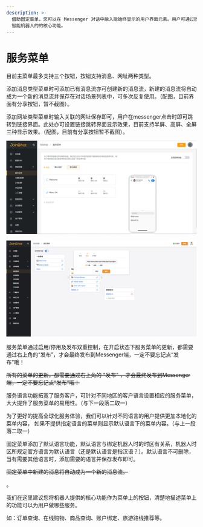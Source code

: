 ```yaml
---
description: >-
  借助固定菜单，您可以在 Messenger 对话中融入能始终显示的用户界面元素。用户可通过固定菜单在对话的任何时刻轻松地发现和访问 Messenger
  智能机器人的的核心功能。
---
```


# 服务菜单

目前主菜单最多支持三个按钮，按钮支持消息、网址两种类型。

添加消息类型菜单时可添加已有消息流亦可创建新的消息流，新建的消息流将自动成为一个新的消息流并保存在对话场景列表中，可多次反复使用。（配图，目前界面有分享按钮，暂不截图）。

添加网址类型菜单时输入关联的网址保存即可，用户在messenger点击时即可跳转到链接界面。此处亦可设置链接跳转界面显示效果，目前支持半屏、高屏、全屏三种显示效果。（配图，目前有分享按钮暂不截图）。

![&#x56FA;&#x5B9A;&#x83DC;&#x5355;&#x914D;&#x7F6E;&#x754C;&#x9762;](../.gitbook/assets/fu-wu-cai-dan-pei-zhi-jie-mian.png)

![&#x56FA;&#x5B9A;&#x83DC;&#x5355;](../.gitbook/assets/image%20%28112%29.png)

服务菜单通过启用/停用及发布双重控制，在开启状态下服务菜单的更新，都需要通过右上角的“发布”，才会最终发布到Messenger端，一定不要忘记点“发布”哦！

~~所有的菜单的更新，都需要通过右上角的 "发布" ，才会最终发布到Messenger端，一定不要忘记点“发布”哦！~~

服务语言功能拓宽了服务客户，可针对不同地区的客户语言设置相应的服务菜单，大大提升了服务菜单的易用性。（与下一段落二取一）

为了更好的提高全球化服务体验，我们可以针对不同语言的用户提供更加本地化的菜单内容， 如果不提供指定语言的菜单则显示默认语言下的菜单内容。（与上一段落二取一）

固定菜单添加了默认语言功能，默认语言与绑定机器人时的时区有关系，机器人时区所规定官方语言为默认语言（还是默认语言是指汉语？）。默认语言不可删除，当有需要其他语言时，添加需要的语言并保存发布即可。

~~固定菜单中新建的消息将自动成为一个新的消息流。~~

。

我们在这里建议您将机器人提供的核心功能作为菜单上的按钮，清楚地描述菜单上的功能可以为用户做哪些服务。

如：订单查询、在线购物、商品查询、账户绑定、旅游路线推荐等。

